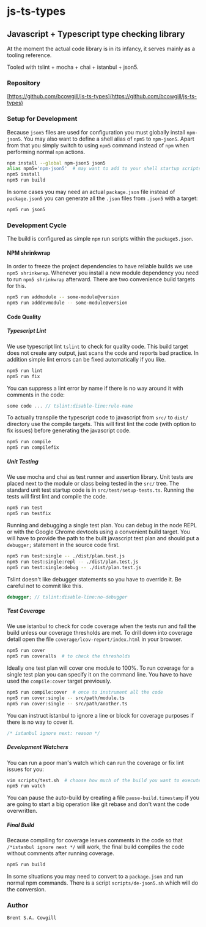 # js-ts-types

## Javascript + Typescript type checking library

At the moment the actual code library is in its infancy, it serves mainly as a tooling reference.

Tooled with tslint + mocha + chai + istanbul + json5.

### Repository
[https://github.com/bcowgill/js-ts-types](https://github.com/bcowgill/js-ts-types)

### Setup for Development

Because `json5` files are used for configuration you must globally install `npm-json5`.  You may also want to define a shell alias of `npm5` to `npm-json5`. Apart from that you simply switch to using `npm5` command instead of `npm` when performing normal `npm` actions.

```bash
npm install --global npm-json5 json5
alias npm5='npm-json5'  # may want to add to your shell startup scripts
npm5 install
npm5 run build
```

In some cases you may need an actual `package.json` file instead of `package.json5` you can generate all the `.json` files from `.json5` with a target:
```bash
npm5 run json5
```

### Development Cycle
The build is configured as simple `npm` run scripts within the `package5.json`.

#### NPM shrinkwrap
In order to freeze the project dependencies to have reliable builds we use `npm5 shrinkwrap`. Whenever you install a new module dependency you need to run `npm5 shrinkwrap` afterward. There are two convenience build targets for this.
```bash
npm5 run addmodule -- some-module@version
npm5 run adddevmodule -- some-module@version
```

#### Code Quality

##### Typescript Lint
We use typescript lint `tslint` to check for quality code. This build target does not create any output, just scans the code and reports bad practice.  In addition simple lint errors can be fixed automatically if you like.

```bash
npm5 run lint
npm5 run fix
```

You can suppress a lint error by name if there is no way around it with comments in the code:

```typescript
some code ... // tslint:disable-line:rule-name
```

To actually transpile the typescript code to javascript from `src/` to `dist/` directory use the compile targets.  This will first lint the code (with option to fix issues) before generating the javascript code.

```bash
npm5 run compile
npm5 run compilefix
```

##### Unit Testing
We use mocha and chai as test runner and assertion library.
Unit tests are placed next to the module or class being tested in the `src/` tree.  The standard unit test startup code is in `src/test/setup-tests.ts`.
Running the tests will first lint and compile the code.

```bash
npm5 run test
npm5 run testfix
```

Running and debugging a single test plan.  You can debug in the node REPL or with the Google Chrome devtools using a convenient build target. You will have to provide the path to the built javascript test plan and should put a `debugger;` statement in the source code first.
```bash
npm5 run test:single -- ./dist/plan.test.js
npm5 run test:single:repl -- ./dist/plan.test.js
npm5 run test:single:debug -- ./dist/plan.test.js
```

Tslint doesn't like debugger statements so you have to override it. Be careful not to commit like this.

```typescript
debugger; // tslint:disable-line:no-debugger
```

##### Test Coverage
We use istanbul to check for code coverage when the tests run and fail the build unless our coverage thresholds are met.  To drill down into coverage detail open the file `coverage/lcov-report/index.html` in your browser.

```bash
npm5 run cover
npm5 run coveralls  # to check the thresholds
```

Ideally one test plan will cover one module to 100%.  To run coverage for a single test plan you can specify it on the command line.  You have to have used the `compile:cover` target previously.

```bash
npm5 run compile:cover  # once to instrument all the code
npm5 run cover:single -- src/path/module.ts
npm5 run cover:single -- src/path/another.ts
```

You can instruct istanbul to ignore a line or block for coverage purposes if there is no way to cover it.
```typescript
/* istanbul ignore next: reason */
```

##### Development Watchers

You can run a poor man's watch which can run the coverage or fix lint issues for you:

```bash
vim scripts/test.sh  # choose how much of the build you want to execute by uncommenting the appropriate npm5 run line
npm5 run watch
```

You can pause the auto-build by creating a file `pause-build.timestamp` if you are going to start a big operation like git rebase and don't want the code overwritten.


##### Final Build
Because compiling for coverage leaves comments in the code so that `/*istanbul ignore next */` will work, the final build compiles the code without comments after running coverage.

```bash
npm5 run build
```

In some situations you may need to convert to a `package.json` and run normal npm commands.  There is a script `scripts/de-json5.sh` which will do the conversion.

### Author
```
Brent S.A. Cowgill
```
